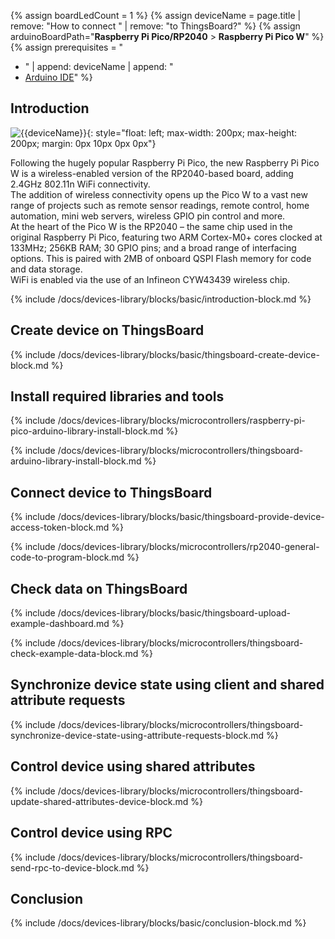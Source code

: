 
{% assign boardLedCount = 1 %}
{% assign deviceName = page.title | remove: "How to connect " | remove: "to ThingsBoard?" %}
{% assign arduinoBoardPath="**Raspberry Pi Pico/RP2040** > **Raspberry Pi Pico W**" %}
{% assign prerequisites = "
- " | append: deviceName | append: "
- [Arduino IDE](https://www.arduino.cc/en/software)"
 %}

## Introduction

![{{deviceName}}](https://img.thingsboard.io/devices-library/{{page.deviceImageFileName}}){: style="float: left; max-width: 200px; max-height: 200px; margin: 0px 10px 0px 0px"}

Following the hugely popular Raspberry Pi Pico, the new Raspberry Pi Pico W is a wireless-enabled version of the RP2040-based board, adding 2.4GHz 802.11n WiFi connectivity.  
The addition of wireless connectivity opens up the Pico W to a vast new range of projects such as remote sensor readings, remote control, home automation, mini web servers, wireless GPIO pin control and more.  
At the heart of the Pico W is the RP2040 – the same chip used in the original Raspberry Pi Pico, featuring two ARM Cortex-M0+ cores clocked at 133MHz; 256KB RAM; 30 GPIO pins; and a broad range of interfacing options. This is paired with 2MB of onboard QSPI Flash memory for code and data storage.  
WiFi is enabled via the use of an Infineon CYW43439 wireless chip.  

{% include /docs/devices-library/blocks/basic/introduction-block.md %}

## Create device on ThingsBoard

{% include /docs/devices-library/blocks/basic/thingsboard-create-device-block.md %}

## Install required libraries and tools

{% include /docs/devices-library/blocks/microcontrollers/raspberry-pi-pico-arduino-library-install-block.md %}

{% include /docs/devices-library/blocks/microcontrollers/thingsboard-arduino-library-install-block.md %}

## Connect device to ThingsBoard 

{% include /docs/devices-library/blocks/basic/thingsboard-provide-device-access-token-block.md %}

{% include /docs/devices-library/blocks/microcontrollers/rp2040-general-code-to-program-block.md %}

## Check data on ThingsBoard

{% include /docs/devices-library/blocks/basic/thingsboard-upload-example-dashboard.md %}

{% include /docs/devices-library/blocks/microcontrollers/thingsboard-check-example-data-block.md %}

## Synchronize device state using client and shared attribute requests

{% include /docs/devices-library/blocks/microcontrollers/thingsboard-synchronize-device-state-using-attribute-requests-block.md %}

## Control device using shared attributes

{% include /docs/devices-library/blocks/microcontrollers/thingsboard-update-shared-attributes-device-block.md %}

## Control device using RPC

{% include /docs/devices-library/blocks/microcontrollers/thingsboard-send-rpc-to-device-block.md %}

## Conclusion
{% include /docs/devices-library/blocks/basic/conclusion-block.md %}

